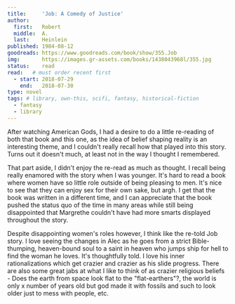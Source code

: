 ```yaml
---
title:     'Job: A Comedy of Justice'
author: 
  first:   Robert
  middle:  A.  
  last:    Heinlein
published: 1984-08-12 
goodreads: https://www.goodreads.com/book/show/355.Job
img:       https://images.gr-assets.com/books/1438043968l/355.jpg
status:    read
read:   # must order recent first
  - start: 2018-07-29 
    end:   2018-07-30
type: novel
tags: # library, own-this, scifi, fantasy, historical-fiction
  - fantasy
  - library
---
```


After watching American Gods, I had a desire to do a little re-reading of both that book and this one, as the idea of belief shaping reality is an interesting theme, and I couldn't really recall how that played into this story. Turns out it doesn't much, at least not in the way I thought I remembered. 

That part aside, I didn't enjoy the re-read as much as thought. I recall being really enamored with the story when I was younger. It's hard to read a book where women have so little role outside of being pleasing to men. It's nice to see that they can enjoy sex for their own sake, but argh. I get that the book was written in a different time, and I can appreciate that the book pushed the status quo of the time in many areas while still being disappointed that Margrethe couldn't have had more smarts displayed throughout the story. 

Despite disappointing women's roles however, I think like the re-told Job story. I love seeing the changes in Alec as he goes from a strict Bible-thumping, heaven-bound soul to a saint in heaven who jumps ship for hell to find the woman he loves. It's thoughtfully told. I love his inner rationalizations which get crazier and crazier as his slide progress. There are also some great jabs at what I like to think of as crazier religious beliefs - Does the earth from space look flat to the "flat-earthers"?, the world is only x number of years old but god made it with fossils and such to look older just to mess with people, etc.